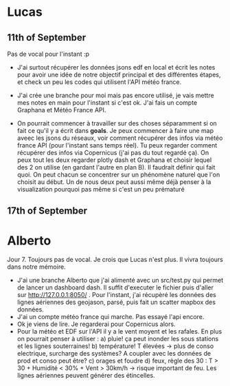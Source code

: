 # Lucas

## 11th of September

Pas de vocal pour l'instant :p

- J'ai surtout récupérer les données jsons edf en local et écrit les notes pour avoir une idée de notre objectif principal et des différentes étapes, et check un peu les codes qui utilisent l'API météo france.

- J'ai crée une branche pour moi mais pas encore utilisé, je vais mettre mes notes en main pour l'instant si c'est ok. J'ai fais un compte Graphana et Météo France API.

- On pourrait commencer à travailler sur des choses séparamment si on fait ce qu'il y a écrit dans **goals**.
   Je peux commencer à faire une map aveec les jsons du réseaux, voir comment récupérer des infos via météo france API (pour l'instant sans temps réel). Tu peux regarder comment récupérer des infos via Copernicus (j'ai pas du tout regardé ça). 
  On peux tout les deux regarder plotly dash et Graphana et choisir lequel des 2 on utilise (en gardant l'autre en plan B). 
  Il faudrait définir qui fait quoi. On peut chacun se concentrer sur un phénomène naturel que l'on choisit au début. Un de nous deux peut aussi même déjà penser à la visualization pourquoi pas même si c'est un peu prématuré 

## 17th of September
# Alberto
Jour 7. Toujours pas de vocal. Je crois que Lucas n'est plus. Il vivra toujours dans notre mémoire.

- J'ai une branche Alberto que j'ai alimenté avec un src/test.py qui permet de lancer un dashboard dash. Il suffit d'executer le fichier puis d'aller sur http://127.0.0.1:8050/ . Pour l'instant, j'ai récupèré les données des lignes aériennes des geojason, parsé, puis fait un scatter mapbox des données.
- J'ai un compte météo france qui marche. Pas essayé l'api encore.
- Ok je viens de lire. Je regarderai pour Copernicus alors.
- Pour la météo et EDF sur l'API il y a le vent moyent et les rafales. En plus on pourrait penser à utiliser :
a) pluie! ça peut inonder les sous stations et les lignes souterraines!
b) température! T élevées -> plus de conso electrique, surcharge des systèmes? A coupler avec les données de prod et conso peut être?
c) orages et foudre
d) feux, règle des 30 : T > 30 + Humidité < 30% + Vent > 30km/h -> risque important de feu. Les lignes aériennes peuvent générer des étincelles.
